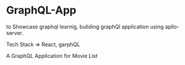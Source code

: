 # GraphQL-App
to Showcase graphql learnig, buliding graphQl application using apllo-server.

Tech Stack => React, garphQL

A GraphQL Application for Movie List
